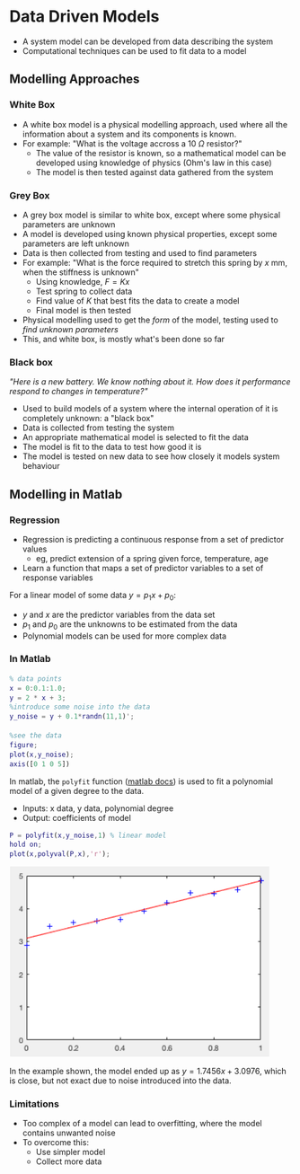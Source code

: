 # Data Driven Models

- A system model can be developed from data describing the system
- Computational techniques can be used to fit data to a model

## Modelling Approaches

### White Box

- A white box model is a physical modelling approach, used where all the information about a system and its components is known.
- For example: "What is the voltage accross a 10 $\Omega$ resistor?"
  - The value of the resistor is known, so a mathematical model can be developed using knowledge of physics (Ohm's law in this case)
  - The model is then tested against data gathered from the system

### Grey Box

- A grey box model is similar to white box, except where some physical parameters are unknown
- A model is developed using known physical properties, except some parameters are left unknown
- Data is then collected from testing and used to find parameters
- For example: "What is the force required to stretch this spring by $x$ mm, when the stiffness is unknown"
  - Using knowledge, $F=Kx$
  - Test spring to collect data
  - Find value of $K$ that best fits the data to create a model
  - Final model is then tested
- Physical modelling used to get the _form_ of the model, testing used to _find unknown parameters_
- This, and white box, is mostly what's been done so far

### Black box

_"Here is a new battery. We know nothing about it. How does it performance respond to changes in temperature?"_

- Used to build models of a system where the internal operation of it is completely unknown: a "black box"
- Data is collected from testing the system
- An appropriate mathematical model is selected to fit the data
- The model is fit to the data to test how good it is
- The model is tested on new data to see how closely it models system behaviour

## Modelling in Matlab

### Regression

- Regression is predicting a continuous response from a set of predictor values
  - eg, predict extension of a spring given force, temperature, age
- Learn a function that maps a set of predictor variables to a set of response variables

For a linear model of some data $y = p_1x + p_0$:

- $y$ and $x$ are the predictor variables from the data set
- $p_1$ and $p_0$ are the unknowns to be estimated from the data
- Polynomial models can be used for more complex data

### In Matlab

```matlab
% data points
x = 0:0.1:1.0;
y = 2 * x + 3;
%introduce some noise into the data
y_noise = y + 0.1*randn(11,1)';

%see the data
figure;
plot(x,y_noise);
axis([0 1 0 5])
```

In matlab, the `polyfit` function ([matlab docs](https://uk.mathworks.com/help/matlab/ref/polyfit.html)) is used to fit a polynomial model of a given degree to the data.

- Inputs: x data, y data, polynomial degree
- Output: coefficients of model

```matlab
P = polyfit(x,y_noise,1) % linear model
hold on;
plot(x,polyval(P,x),'r');
```

![](./img/data-model.png)

In the example shown, the model ended up as $y = 1.7456x + 3.0976$, which is close, but not exact due to noise introduced into the data.

### Limitations

- Too complex of a model can lead to overfitting, where the model contains unwanted noise
- To overcome this:
  - Use simpler model
  - Collect more data
